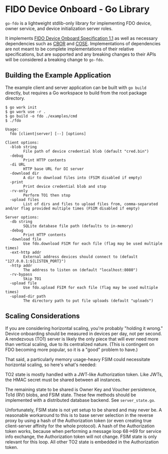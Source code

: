 # FIDO Device Onboard - Go Library

`go-fdo` is a lightweight stdlib-only library for implementing FDO device, owner service, and device initialization server roles.

It implements [FIDO Device Onboard Specification 1.1][fdo] as well as necessary dependencies such as [CBOR][cbor] and [COSE][cose]. Implementations of dependencies are not meant to be complete implementations of their relative specifications, but are supported and any breaking changes to their APIs will be considered a breaking change to `go-fdo`.

[fdo]: https://fidoalliance.org/specs/FDO/FIDO-Device-Onboard-PS-v1.1-20220419/FIDO-Device-Onboard-PS-v1.1-20220419.html
[cbor]: https://www.rfc-editor.org/rfc/rfc8949.html
[cose]: https://datatracker.ietf.org/doc/html/rfc8152

## Building the Example Application

The example client and server application can be built with `go build` directly, but requires a Go workspace to build from the root package directory.

```console
$ go work init
$ go work use -r .
$ go build -o fdo ./examples/cmd
$ ./fdo

Usage:
  fdo [client|server] [--] [options]

Client options:
  -blob string
        File path of device credential blob (default "cred.bin")
  -debug
        Print HTTP contents
  -di URL
        HTTP base URL for DI server
  -download dir
        A dir to download files into (FSIM disabled if empty)
  -print
        Print device credential blob and stop
  -rv-only
        Perform TO1 then stop
  -upload files
        List of dirs and files to upload files from, comma-separated and/or flag provided multiple times (FSIM disabled if empty)

Server options:
  -db string
        SQLite database file path (defaults to in-memory)
  -debug
        Print HTTP contents
  -download file
        Use fdo.download FSIM for each file (flag may be used multiple times)
  -ext-http addr
        External address devices should connect to (default "127.0.0.1:${LISTEN_PORT}")
  -http addr
        The address to listen on (default "localhost:8080")
  -rv-bypass
        Skip TO1
  -upload file
        Use fdo.upload FSIM for each file (flag may be used multiple times)
  -upload-dir path
        The directory path to put file uploads (default "uploads")
```

## Scaling Considerations

If you are considering horizontal scaling, you're probably "holding it wrong." Device onboarding should be measured in devices per day, not per second. A rendezvous (TO1) server is likely the only piece that will ever need more than vertical scaling, due to its centralized nature. (This is contingent on FDO becoming more popular, so it is a "good" problem to have.)

That said, a particularly memory usage-heavy FSIM could necessitate horizontal scaling, so here's what's needed:

TO2 state is mostly handled with a JWT-like Authorization token. Like JWTs, the HMAC secret must be shared between all instances.

The remaining state to be shared is Owner Key and Voucher persistence, To1d (RV) blobs, and FSIM state. These few methods should be implemented with a distributed database backend. See `server_state.go`.

Unfortunately, FSIM state is not yet setup to be shared and may never be. A reasonable workaround to this is to base server selection in the reverse proxy by using a hash of the Authorization token (or even creating true client-server affinity for the whole protocol). A hash of the Authorization token works, because when performing a message loop 68->69 for service info exchange, the Authorization token will not change. FSIM state is only relevant for this loop. All other TO2 state is embedded in the Authorization token.
